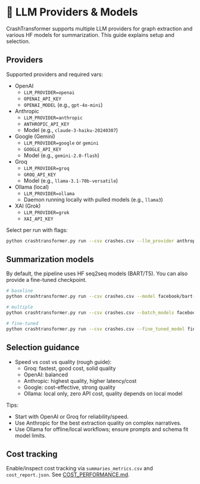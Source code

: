 # 🤖 LLM Providers & Models

CrashTransformer supports multiple LLM providers for graph extraction and various HF models for summarization. This guide explains setup and selection.

## Providers

Supported providers and required vars:

- OpenAI
  - `LLM_PROVIDER=openai`
  - `OPENAI_API_KEY`
  - `OPENAI_MODEL` (e.g., `gpt-4o-mini`)
- Anthropic
  - `LLM_PROVIDER=anthropic`
  - `ANTHROPIC_API_KEY`
  - Model (e.g., `claude-3-haiku-20240307`)
- Google (Gemini)
  - `LLM_PROVIDER=google` or `gemini`
  - `GOOGLE_API_KEY`
  - Model (e.g., `gemini-2.0-flash`)
- Groq
  - `LLM_PROVIDER=groq`
  - `GROQ_API_KEY`
  - Model (e.g., `llama-3.1-70b-versatile`)
- Ollama (local)
  - `LLM_PROVIDER=ollama`
  - Daemon running locally with pulled models (e.g., `llama3`)
- XAI (Grok)
  - `LLM_PROVIDER=grok`
  - `XAI_API_KEY`

Select per run with flags:

```bash
python crashtransformer.py run --csv crashes.csv --llm_provider anthropic --llm_model claude-3-haiku-20240307
```

## Summarization models

By default, the pipeline uses HF seq2seq models (BART/T5). You can also provide a fine-tuned checkpoint.

```bash
# baseline
python crashtransformer.py run --csv crashes.csv --model facebook/bart-base

# multiple
python crashtransformer.py run --csv crashes.csv --batch_models facebook/bart-base t5-base

# fine-tuned
python crashtransformer.py run --csv crashes.csv --fine_tuned_model fine_tuned_models/bart/final_model
```

## Selection guidance

- Speed vs cost vs quality (rough guide):
  - Groq: fastest, good cost, solid quality
  - OpenAI: balanced
  - Anthropic: highest quality, higher latency/cost
  - Google: cost-effective, strong quality
  - Ollama: local only, zero API cost, quality depends on local model

Tips:

- Start with OpenAI or Groq for reliability/speed.
- Use Anthropic for the best extraction quality on complex narratives.
- Use Ollama for offline/local workflows; ensure prompts and schema fit model limits.

## Cost tracking

Enable/inspect cost tracking via `summaries_metrics.csv` and `cost_report.json`. See [COST_PERFORMANCE.md](COST_PERFORMANCE.md).
